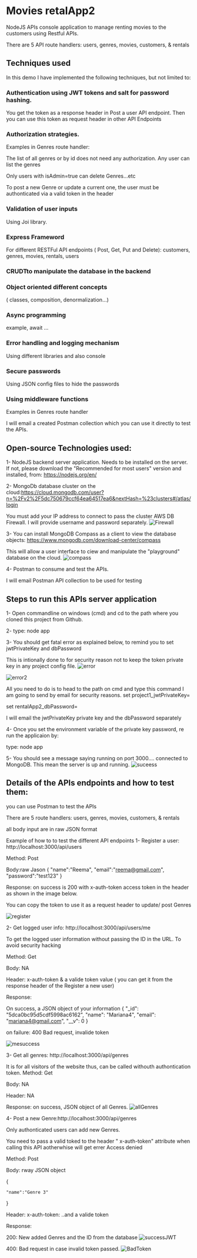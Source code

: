 ﻿# Movies retalApp2

NodeJS APIs console application to manage renting movies to the customers using Restful APIs.

There are 5 API route handlers: users, genres, movies, customers, & rentals

## Techniques used
In this demo I have implemented the following techniques, but not limited to:

###	Authentication using JWT tokens and salt for password hashing.

You get the token as a response header in Post a user API endpoint. Then you can use this token as request header in other API Endpoints

###	Authorization strategies. 

Examples in  Genres route handler:

The list of all genres or by id does not need any authorization. Any user can list the genres

Only users with isAdmin=true can delete Genres…etc

To post a new Genre or update a current one, the user must be authonticated via a valid token in the header


###	Validation of user inputs
Using Joi library.

###	Express Frameword
For different RESTFul API endpoints ( Post, Get, Put and Delete):  customers, genres, movies, rentals, users

###	CRUDTto manipulate the database in the backend


###	Object oriented different concepts 
( classes, composition, denormalization…)


###	Async programming
 example, await ...


###	Error handling and logging mechanism
Using different libraries and also console


###	Secure passwords 
Using JSON config files to hide the passwords 


### Using middleware functions
Examples in Genres route handler


I will email a created Postman collection which you can use it directly to test the APIs.


## Open-source Technologies used:
1- NodeJS backend server application. Needs to be installed on the server. If not, please download the "Recommended for most users" version and installed, from: https://nodejs.org/en/ 

2- MongoDb database cluster on the cloud:https://cloud.mongodb.com/user?n=%2Fv2%2F5dc750679ccf64ea64517ea6&nextHash=%23clusters#/atlas/login

You must add your IP address to connect to pass the cluster AWS DB Firewall.
I will provide username and password separately.
![Firewall](./images/fairewall.JPG)

3- You can install MongoDB Compass as a client to view the database objects: https://www.mongodb.com/download-center/compass

This will allow a user interface to ciew and manipulate the "playground" database on the cloud.
![compass](./images/compass.JPG)

4- Postman to consume and test the APIs. 

I will email Postman API collection to be used for testing

## Steps to run this APIs server application
1- Open commandline on windows (cmd) and cd to the path where you cloned this project from Github.

2- type: node app

3- You should get fatal error as explained below, to remind you to set jwtPrivateKey and dbPassword

This is intionally done to for security reason not to keep the token private key in any project config file.
![error](./images/error.JPG)

![error2](./images/dbpass.JPG)

All you need to do is to head to the path on cmd and type this command I am going to send by email for security reasons.
set project1_jwtPrivateKey= 


set rentalApp2_dbPassword=

I will email the jwtPrivateKey private key and the dbPassword separately
  
   
4- Once you set the environment variable of the private key password, re run the applicaion by:

type: node app



5- You should see a message saying running on port 3000.... 
 connected to MongoDB.
This mean the server is up and running.
![suceess](./images/running-success.JPG)


## Details of the APIs endpoints and how to test them:
 you can use Postman to test the APIs

 There are 5 route handlers: users, genres, movies, customers, & rentals

 all body input are in raw JSON format


 Example of how to to test the different API endpoints 
1- Register a user: http://localhost:3000/api/users



Method: Post

Body:raw Jason 
{
"name":"Reema",
"email":"reema@gmail.com",
"password":"test123"
}

Response: on success is 200 with x-auth-token access token in the header as shown in the image below.

You can copy the token to use it as a request header to update/ post Genres

![register](./images/register-user.JPG)


2- Get logged user info: http://localhost:3000/api/users/me

To get the logged user information without passing the ID in the URL. To avoid security hacking

Method: Get

Body: NA

Header: x-auth-token & a valide token value ( you can get it from the response header of the Register a new user)

Response:

On success, a JSON object of your information
{
    "_id": "5dca0bc95d5cdf5998ac6162",
    "name": "Mariana4",
    "email": "mariana4@gmail.com",
    "__v": 0
}

on failure: 400 Bad request, invalide token

![mesuccess](./images/me-success.JPG)

3- Get all genres: http://localhost:3000/api/genres

It is for all visitors of the website thus, can be called withouth authontication token.
Method: Get

Body: NA

Header: NA

Response: on success, JSON object of all Genres.
![allGenres](./images/all-genres.JPG)


4- Post a new Genre:http://localhost:3000/api/genres

Only authonticated users can add new Genres.

You need to pass a valid toked to the header " x-auth-token" attribute when calling this API aotherwhise will get errer Access denied

Method: Post

Body: rway JSON object

{
	
	"name":"Genre 3"
	
}

Header: x-auth-token: ..and a valide token

Response:

200: New added Genres and the ID from the database 
![successJWT](./images/valide-jwt.JPG)

400: Bad request in case invalid token passed.
![BadToken](./images/invalid-token.JPG)















